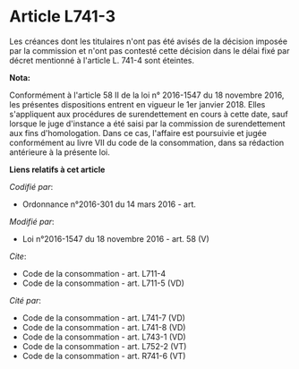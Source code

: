 # Article L741-3

Les créances dont les titulaires n'ont pas été avisés de la décision imposée par la commission et n'ont pas contesté cette
décision dans le délai fixé par décret mentionné à l'article L. 741-4 sont éteintes.

**Nota:**

Conformément à l'article 58 II de la loi n° 2016-1547 du 18 novembre 2016, les présentes dispositions entrent en vigueur le
1er janvier 2018. Elles s'appliquent aux procédures de surendettement en cours à cette date, sauf lorsque le juge d'instance
a été saisi par la commission de surendettement aux fins d'homologation. Dans ce cas, l'affaire est poursuivie et jugée
conformément au livre VII du code de la consommation, dans sa rédaction antérieure à la présente loi.

**Liens relatifs à cet article**

_Codifié par_:

  - Ordonnance n°2016-301 du 14 mars 2016 - art.

_Modifié par_:

  - Loi n°2016-1547 du 18 novembre 2016 - art. 58 (V)

_Cite_:

  - Code de la consommation - art. L711-4
  - Code de la consommation - art. L711-5 (VD)

_Cité par_:

  - Code de la consommation - art. L741-7 (VD)
  - Code de la consommation - art. L741-8 (VD)
  - Code de la consommation - art. L743-1 (VD)
  - Code de la consommation - art. L752-2 (VT)
  - Code de la consommation - art. R741-6 (VT)

